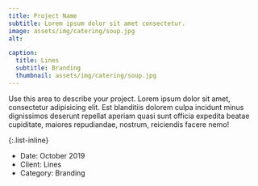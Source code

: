 ```yaml
---
title: Project Name
subtitle: Lorem ipsum dolor sit amet consectetur.
image: assets/img/catering/soup.jpg
alt: 

caption:
  title: Lines
  subtitle: Branding
  thumbnail: assets/img/catering/soup.jpg
---
```

Use this area to describe your project. Lorem ipsum dolor sit amet, consectetur adipisicing elit. Est blanditiis dolorem culpa incidunt minus dignissimos deserunt repellat aperiam quasi sunt officia expedita beatae cupiditate, maiores repudiandae, nostrum, reiciendis facere nemo!

{:.list-inline}
- Date: October 2019
- Client: Lines
- Category: Branding

